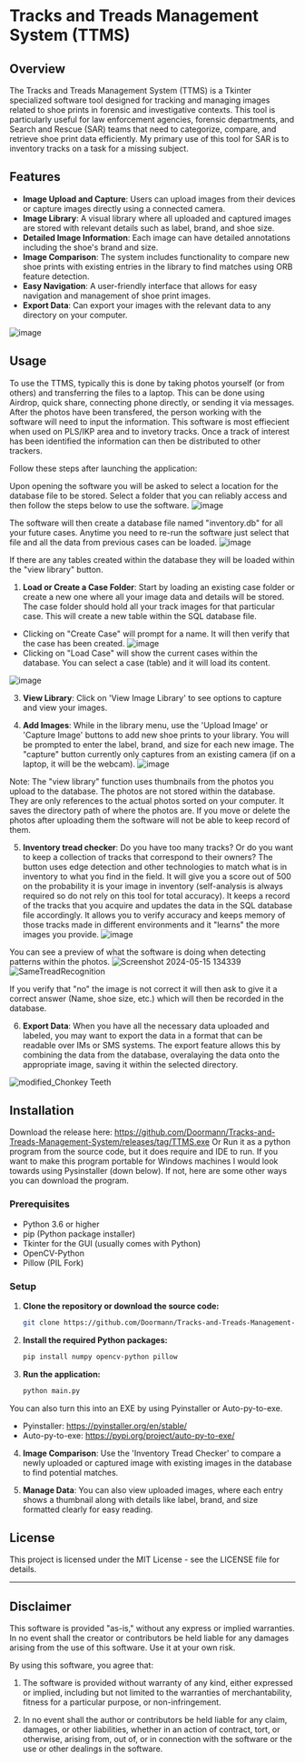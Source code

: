 # Tracks and Treads Management System (TTMS)

## Overview
The Tracks and Treads Management System (TTMS) is a Tkinter specialized software tool designed for tracking and managing images related to shoe prints in forensic and investigative contexts. This tool is particularly useful for law enforcement agencies, forensic departments, and Search and Rescue (SAR) teams that need to categorize, compare, and retrieve shoe print data efficiently. My primary use of this tool for SAR is to inventory tracks on a task for a missing subject.

## Features
- **Image Upload and Capture**: Users can upload images from their devices or capture images directly using a connected camera.
- **Image Library**: A visual library where all uploaded and captured images are stored with relevant details such as label, brand, and shoe size.
- **Detailed Image Information**: Each image can have detailed annotations including the shoe's brand and size.
- **Image Comparison**: The system includes functionality to compare new shoe prints with existing entries in the library to find matches using ORB feature detection.
- **Easy Navigation**: A user-friendly interface that allows for easy navigation and management of shoe print images.
- **Export Data**: Can export your images with the relevant data to any directory on your computer.

![image](https://github.com/user-attachments/assets/2e03fb17-5924-43e0-a8f1-113db717fb2d)


## Usage
To use the TTMS, typically this is done by taking photos yourself (or from others) and transferring the files to a laptop. This can be done using Airdrop, quick share, connecting phone directly, or sending it via messages. After the photos have been transfered, the person working with the software will need to input the information. This software is most effiecient when used on PLS/IKP area and to invetory tracks. Once a track of interest has been identified the information can then be distributed to other trackers.  

Follow these steps after launching the application:

Upon opening the software you will be asked to select a location for the database file to be stored. Select a folder that you can reliably access and then follow the steps below to use the software.
![image](https://github.com/user-attachments/assets/9ad8bd55-ee6f-493c-8a0c-01f28493c5de)

The software will then create a database file named "inventory.db" for all your future cases. Anytime you need to re-run the software just select that file and all the data from previous cases can be loaded.
![image](https://github.com/user-attachments/assets/0c39fbba-eac4-43e3-8d4c-1e75a86b8ee0)

If there are any tables created within the database they will be loaded within the "view library" button. 

1. **Load or Create a Case Folder**: Start by loading an existing case folder or create a new one where all your image data and details will be stored. The case folder should hold all your track images for that particular case. This will create a new table within the SQL database file.

- Clicking on "Create Case" will prompt for a name. It will then verify that the case has been created.
![image](https://github.com/user-attachments/assets/7e4a237e-e9e0-4673-be06-f44766b8e2dd)
- Clicking on "Load Case" will show the current cases within the database. You can select a case (table) and it will load its content.

![image](https://github.com/user-attachments/assets/6bbb21e0-95b4-4c41-af47-766a028b8df5)

3. **View Library**: Click on 'View Image Library' to see options to capture and view your images.
   
4. **Add Images**: While in the library menu, use the 'Upload Image' or 'Capture Image' buttons to add new shoe prints to your library. You will be prompted to enter the label, brand, and size for each new image. The "capture" button currently only captures from an existing camera (if on a laptop, it will be the webcam).
![image](https://github.com/user-attachments/assets/99dbf59f-f5ae-4e6e-9162-a4c06a29e147)

Note: The "view library" function uses thumbnails from the photos you upload to the database. The photos are not stored within the database. They are only references to the actual photos sorted on your computer. It saves the directory path of where the photos are. If you move or delete the photos after uploading them the software will not be able to keep record of them. 

5. **Inventory tread checker**: Do you have too many tracks? Or do you want to keep a collection of tracks that correspond to their owners? The button uses edge detection and other technologies to match what is in inventory to what you find in the field. It will give you a score out of 500 on the probability it is your image in inventory (self-analysis is always required so do not rely on this tool for total accuracy). It keeps a record of the tracks that you acquire and updates the data in the SQL database file accordingly. It allows you to verify accuracy and keeps memory of those tracks made in different environments and it "learns" the more images you provide.
![image](https://github.com/user-attachments/assets/baae3b30-46db-4ffa-a9f1-0fcc9f3218af)

You can see a preview of what the software is doing when detecting patterns within the photos.
![Screenshot 2024-05-15 134339](https://github.com/user-attachments/assets/e879bb35-930b-41d2-85ae-63fa5f4d4ba9)
![SameTreadRecognition](https://github.com/user-attachments/assets/1a4b3086-dd53-442c-9176-bff8b3aa7278)


If you verify that "no" the image is not correct it will then ask to give it a correct answer (Name, shoe size, etc.) which will then be recorded in the database.

6. **Export Data**: When you have all the necessary data uploaded and labeled, you may want to export the data in a format that can be readable over IMs or SMS systems. The export feature allows this by combining the data from the database, overalaying the data onto the appropriate image, saving it within the selected directory.
   
![modified_Chonkey Teeth](https://github.com/user-attachments/assets/e4f3e99d-10f4-460f-a5a4-3ab0a2580988)


## Installation
Download the release here: https://github.com/Doormann/Tracks-and-Treads-Management-System/releases/tag/TTMS.exe
Or 
Run it as a python program from the source code, but it does require and IDE to run. If you want to make this program portable for Windows machines I would look towards using Pysinstaller (down below).
If not, here are some other ways you can download the program.
### Prerequisites
- Python 3.6 or higher
- pip (Python package installer)
- Tkinter for the GUI (usually comes with Python)
- OpenCV-Python
- Pillow (PIL Fork)

### Setup
1. **Clone the repository or download the source code:**
   ```bash
   git clone https://github.com/Doormann/Tracks-and-Treads-Management-System.git
   ```

2. **Install the required Python packages:**
   ```bash
   pip install numpy opencv-python pillow
   ```

3. **Run the application:**
   ```bash
   python main.py
   ```
You can also turn this into an EXE by using Pyinstaller or Auto-py-to-exe.

- Pyinstaller: https://pyinstaller.org/en/stable/
- Auto-py-to-exe: https://pypi.org/project/auto-py-to-exe/
4. **Image Comparison**: Use the 'Inventory Tread Checker' to compare a newly uploaded or captured image with existing images in the database to find potential matches.

5. **Manage Data**: You can also view uploaded images, where each entry shows a thumbnail along with details like label, brand, and size formatted clearly for easy reading.

## License
This project is licensed under the MIT License - see the LICENSE file for details.

---

## Disclaimer

This software is provided "as-is," without any express or implied warranties. In no event shall the creator or contributors be held liable for any damages arising from the use of this software. Use it at your own risk.

By using this software, you agree that:

1. The software is provided without warranty of any kind, either expressed or implied, including but not limited to the warranties of merchantability, fitness for a particular purpose, or non-infringement.


2. In no event shall the author or contributors be held liable for any claim, damages, or other liabilities, whether in an action of contract, tort, or otherwise, arising from, out of, or in connection with the software or the use or other dealings in the software.

